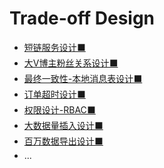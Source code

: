 
# Trade-off Design

- [短链服务设计⬛️]()
- [大V博主粉丝关系设计⬛️]()
- [最终一致性-本地消息表设计⬛️]()
- [订单超时设计⬛️]()
- [权限设计-RBAC⬛️]()
- [大数据量插入设计⬛️]()
- [百万数据导出设计⬛️]()
- ...